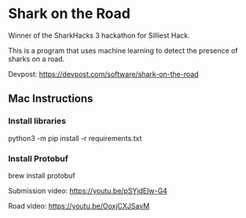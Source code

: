 # Shark on the Road
Winner of the SharkHacks 3 hackathon for Silliest Hack.

This is a program that uses machine learning to detect the presence of sharks on a road.

Devpost: https://devpost.com/software/shark-on-the-road

## Mac Instructions

### Install libraries
python3 -m pip install -r requirements.txt

### Install Protobuf
brew install protobuf

Submission video: https://youtu.be/pSYjdEIw-G4

Road video: https://youtu.be/OoxjCXJSavM

